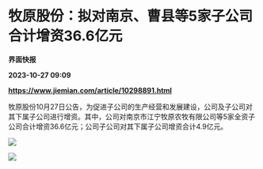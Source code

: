 # 牧原股份：拟对南京、曹县等5家子公司合计增资36.6亿元
**界面快报**

**2023-10-27 09:09**

**https://www.jiemian.com/article/10298891.html**

牧原股份10月27日公告，为促进子公司的生产经营和发展建设，公司及子公司对其下属子公司进行增资。其中，公司对南京市江宁牧原农牧有限公司等5家全资子公司合计增资36.6亿元；公司子公司对其下属子公司增资合计4.9亿元。

![](https://img1.jiemian.com/101/original/20231027/169839746349988800_a700xH.png)

![](https://img3.jiemian.com/101/original/20231027/169839747443839300_a700xH.png)